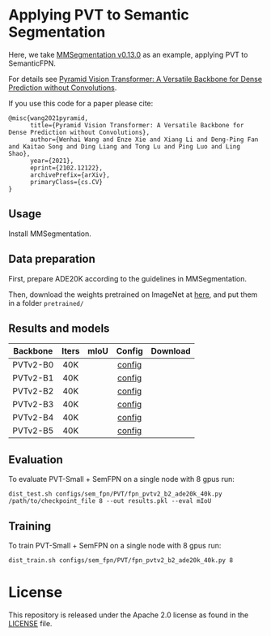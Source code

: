 # Applying PVT to Semantic Segmentation

Here, we take [MMSegmentation v0.13.0](https://github.com/open-mmlab/mmsegmentation/tree/v0.13.0) as an example, applying PVT to SemanticFPN.

For details see [Pyramid Vision Transformer: A Versatile Backbone for Dense Prediction without Convolutions](https://arxiv.org/pdf/2102.12122.pdf). 

If you use this code for a paper please cite:

```
@misc{wang2021pyramid,
      title={Pyramid Vision Transformer: A Versatile Backbone for Dense Prediction without Convolutions}, 
      author={Wenhai Wang and Enze Xie and Xiang Li and Deng-Ping Fan and Kaitao Song and Ding Liang and Tong Lu and Ping Luo and Ling Shao},
      year={2021},
      eprint={2102.12122},
      archivePrefix={arXiv},
      primaryClass={cs.CV}
}
```


## Usage

Install MMSegmentation.


## Data preparation

First, prepare ADE20K according to the guidelines in MMSegmentation.

Then, download the weights pretrained on ImageNet at [here](https://drive.google.com/drive/folders/1hCaKNrlMF6ut0b36SedPRNC_434R8VVa?usp=sharing), and put them in a folder `pretrained/`


## Results and models

|    Backbone     | Iters | mIoU | Config | Download  |
| :-------------: | :-----: | :------: | :------------: | :----: |
|    PVTv2-B0     | 40K |  |  [config](https://github.com/whai362/PVT/blob/main/segmentation/configs/sem_fpn/PVTv2/fpn_pvtv2_b0_ade20k_40k.py)  |  |
|    PVTv2-B1   | 40K |    |  [config](https://github.com/whai362/PVT/blob/main/segmentation/configs/sem_fpn/PVTv2/fpn_pvtv2_b1_ade20k_40k.py)  |  |
|    PVTv2-B2   | 40K |    |  [config](https://github.com/whai362/PVT/blob/main/segmentation/configs/sem_fpn/PVTv2/fpn_pvtv2_b2_ade20k_40k.py)  |  |
|    PVTv2-B3    | 40K |    |  [config](https://github.com/whai362/PVT/blob/main/segmentation/configs/sem_fpn/PVTv2/fpn_pvtv2_b3_ade20k_40k.py)  |  |
|    PVTv2-B4    | 40K |    |  [config](https://github.com/whai362/PVT/blob/main/segmentation/configs/sem_fpn/PVTv2/fpn_pvtv2_b4_ade20k_40k.py)  |  |
|    PVTv2-B5    | 40K |    |  [config](https://github.com/whai362/PVT/blob/main/segmentation/configs/sem_fpn/PVTv2/fpn_pvtv2_b5_ade20k_40k.py)  |  |

## Evaluation
To evaluate PVT-Small + SemFPN on a single node with 8 gpus run:
```
dist_test.sh configs/sem_fpn/PVT/fpn_pvtv2_b2_ade20k_40k.py /path/to/checkpoint_file 8 --out results.pkl --eval mIoU
```


## Training
To train PVT-Small + SemFPN on a single node with 8 gpus run:

```
dist_train.sh configs/sem_fpn/PVT/fpn_pvtv2_b2_ade20k_40k.py 8
```

# License
This repository is released under the Apache 2.0 license as found in the [LICENSE](LICENSE) file.
